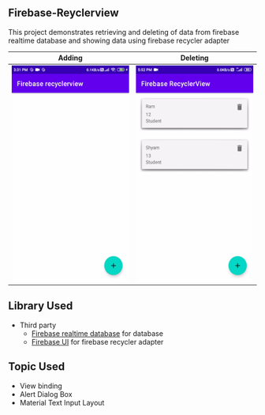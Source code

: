 ## Firebase-Reyclerview
This project demonstrates retrieving and deleting of data from firebase realtime database and showing data using firebase recycler adapter

Adding             |  Deleting
:-------------------------:|:-------------------------:
<img src="https://raw.githubusercontent.com/aman043358sagar/Firebase-Reyclerview/master/Files/firebase%20recyclerview.gif" width="246" height="438">  |  <img src="https://raw.githubusercontent.com/aman043358sagar/Firebase-Reyclerview/master/Files/firebase%20delete.gif" width="246" height="438">

## Library Used
* Third party
  * [Firebase realtime database][1] for database
  * [Firebase UI][2] for firebase recycler adapter
  
## Topic Used
 * View binding
 * Alert Dialog Box
 * Material Text Input Layout

[1]:  https://firebase.google.com/docs/database/android/start
[2]:  https://github.com/firebase/FirebaseUI-Android
